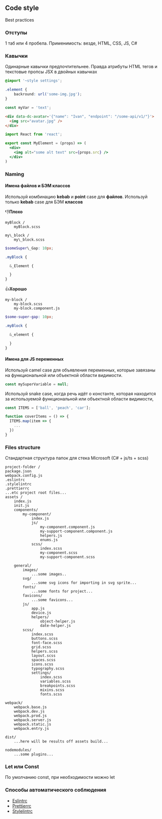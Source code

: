 ## Code style

Best practices

### Отступы
1 таб или 4 пробела. Применимость: везде, HTML, CSS, JS, C#

### Кавычки
Одинарные кавычки предпочтительнее. Правда атрибуты HTML тегов и текстовые пропсы JSX в двойных кавычках

```css
@import '~style settings';

.element {
    backround: url('some-img.jpg');
}
```

```js
const myVar = 'text';
```

```html
<div data-dc-avatar='{"name": "Ivan", "endpoint": "/some-api/v1/"}'>
  <img src="avatar.jpg" />
</div>
```

```jsx
import React from 'react';

export const MyElement = (props) => (
  <div>
    <img alt="some alt text" src={props.src} />
  </div>
)
```

### Naming

#### Имена файлов и БЭМ классов

Используй комбинацию **kebab** и **point** case для **файлов**. Используй только **kebab** case для БЭМ **классов**

👎**Плохо**

```
myBlock /
    myBlock.scss
    
my\_block /
    my\_block.scss
```

```scss
$someSuper\_Gap: 10px;

.myBlock {

  &_Element {

  }
}
```


👍**Хорошо**

```
my-block /
    my-block.scss
    my-block.component.js
```

```scss
$some-super-gap: 10px;

.myBlock {

  &_element {

  }
}
```

#### Имена для JS переменных

Используй camel case для объявления переменных, которые завязаны на функциональной или объектной области видимости.

```js
const mySuperVariable = null;
```

Используй snake case, когда речь идёт о константе, которая находится за используемой функциональной или объектной области видимости,

```js
const ITEMS = ['ball', 'peach', 'car'];

function coverItems = () => {
  ITEMS.map(item => {
    ...
  })
}
```

### Files structure

Стандартная структура папок для стека Microsoft (C# + js/ts + scss)

```
project-folder /
package.json
webpack.config.js
.eslintrc
.stylelintrc
.prettierrc
...etc project root files...
assets /
    index.js
    init.js
    components/
        my-component/
            index.js
            js/
                my-component.component.js
                my-support-component.component.js
                helpers.js
                enums.js
            scss/
                index.scss
                my-component.scss
                my-support-component.scss

    general/
        images/
            ...some images..
        svg/
            ...some svg icons for importing in svg sprite...
        fonts/
            ...some fonts for project...
        favicons/
            ...some favicons...
        js/
            app.js
            device.js
            helpers/
                object-helper.js
                date-helper.js
        scss/
            index.scss
            buttons.scss
            font-face.scss
            grid.scss
            helpers.scss
            layout.scss
            spaces.scss
            icons.scss
            typography.scss
            settings/
                index.scss
                variables.scss
                breakpoints.scss
                mixins.scss
                fonts.scss

webpack/
    webpack.base.js
    webpack.dev.js
    webpack.prod.js
    webpack.server.js
    webpack.static.js
    webpack.entry.js

dist/
    ...here will be results off assets build...

nodemodules/
    ...some plugins...
```

### Let или Const

По умолчанию const, при необходимости можно let

### Способы автоматического соблюдения

- [Eslintrc](./configs/eslintrc)
- [Prettierrc](./configs/prettierrc)
- [Stylelintrc](./configs/stylelintrc)

